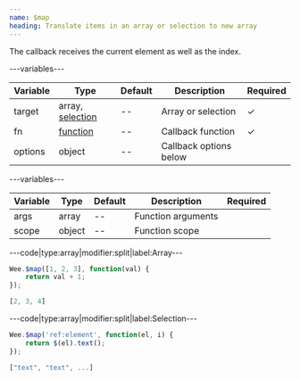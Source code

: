 ```yaml
---
name: $map
heading: Translate items in an array or selection to new array
---
```


The callback receives the current element as well as the index.

---variables---

| Variable | Type | Default | Description | Required |
| -- | -- | -- | -- | -- |
| target | array, [selection](/script#selection) | -- | Array or selection | ✓ |
| fn | [function](/script/#functions) | -- | Callback function | ✓ |
| options | object | -- | Callback options below ||

---variables---

| Variable | Type | Default | Description | Required |
| -- | -- | -- | -- | -- |
| args | array | -- | Function arguments ||
| scope | object | -- | Function scope ||

---code|type:array|modifier:split|label:Array---

```javascript
Wee.$map([1, 2, 3], function(val) {
	return val + 1;
});
```

```javascript
[2, 3, 4]
```

---code|type:array|modifier:split|label:Selection---

```javascript
Wee.$map('ref:element', function(el, i) {
	return $(el).text();
});
```

```javascript
["text", "text", ...]
```